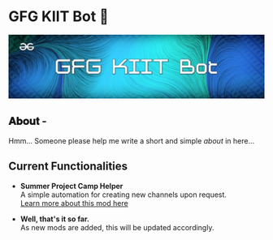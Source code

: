 # GFG KIIT Bot 🤖

![Banner](src/docs/resources/Banner.png)

## 𝐀𝐛𝐨𝐮𝐭 -

Hmm... Someone please help me write a short and simple _about_ in here...

## Current Functionalities

* **Summer Project Camp Helper**<br/>
  A simple automation for creating new channels upon request.<br/>
  [Learn more about this mod here](src/docs/main/SummerCampProjectMod.md)


* **Well, that's it so far.**<br/>
  As new mods are added, this will be updated accordingly.
